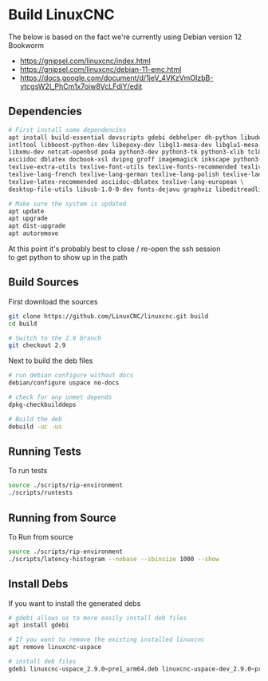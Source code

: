 # Build LinuxCNC

The below is based on the fact we're currently using Debian version 12 Bookworm

  * https://gnipsel.com/linuxcnc/index.html
  * https://gnipsel.com/linuxcnc/debian-11-emc.html
  * https://docs.google.com/document/d/1jeV_4VKzVmOIzbB-ytcgsW2I_PhCm1x7oiw8VcLFdiY/edit

## Dependencies

```sh
# First install some dependencies
apt install build-essential devscripts gdebi debhelper dh-python libudev-dev autoconf automake bwidget \
intltool libboost-python-dev libepoxy-dev libgl1-mesa-dev libglu1-mesa-dev libgtk2.0-dev libgtk-3-dev libmodbus-dev \
libxmu-dev netcat-openbsd po4a python3-dev python3-tk python3-xlib tcl8.6-dev tclx tk8.6-dev yapps2 \
asciidoc dblatex docbook-xsl dvipng groff imagemagick inkscape python3-lxml source-highlight w3c-linkchecker xsltproc \
texlive-extra-utils texlive-font-utils texlive-fonts-recommended texlive-lang-cyrillic \
texlive-lang-french texlive-lang-german texlive-lang-polish texlive-lang-spanish texlive-xetex \
texlive-latex-recommended asciidoc-dblatex texlive-lang-european \
desktop-file-utils libusb-1.0-0-dev fonts-dejavu graphviz libeditreadline-dev

# Make sure the system is updated
apt update
apt upgrade
apt dist-upgrade
apt autoremove
```

At this point it's probably best to close / re-open the ssh session  
to get python to show up in the path

## Build Sources

First download the sources
```sh
git clone https://github.com/LinuxCNC/linuxcnc.git build
cd build

# Switch to the 2.9 branch
git checkout 2.9
```
Next to build the deb files
```sh
# run debian configure without docs
debian/configure uspace no-docs

# check for any unmet depends
dpkg-checkbuilddeps

# Build the deb
debuild -uc -us
```

## Running Tests

To run tests
```sh
source ./scripts/rip-environment
./scripts/runtests
```

## Running from Source

To Run from source
```sh
source ./scripts/rip-environment
./scripts/latency-histogram --nobase --sbinsize 1000 --show
```

## Install Debs

If you want to install the generated debs
```sh
# gdebi allows us to more easily install deb files
apt install gdebi

# If you want to remove the existing installed linuxcnc
apt remove linuxcnc-uspace

# install deb files
gdebi linuxcnc-uspace_2.9.0~pre1_arm64.deb linuxcnc-uspace-dev_2.9.0~pre1_armhf.deb linuxcnc-uspace-dbgsym_2.9.0~pre1_armhf.deb
```
